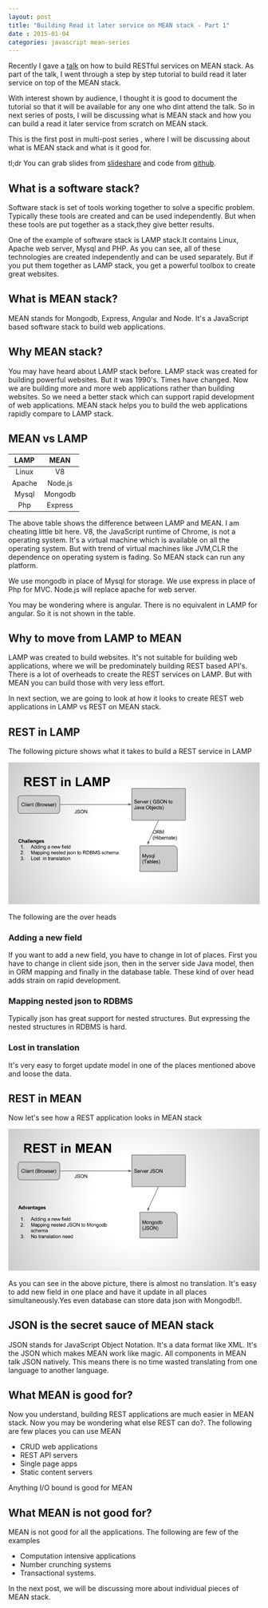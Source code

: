 ```yaml
---           
layout: post
title: "Building Read it later service on MEAN stack - Part 1"
date : 2015-01-04
categories: javascript mean-series
---
```



Recently I gave a [talk](http://www.meetup.com/JSChannel-Bengaluru/events/183847322/) on how to build RESTful services on MEAN stack. As part of the talk, I went through a step by step tutorial to build read it later service on top of the MEAN stack. 

With interest shown by audience, I thought it is good to document the tutorial so that it will be available for any one who dint attend the talk. So in next series of posts, I will be discussing what is MEAN stack and how you can build a read it later service from scratch on MEAN stack.


This is the first post in multi-post series , where I will be discussing about what is MEAN stack and what is it good for.

tl;dr You can grab slides from [slideshare](http://www.slideshare.net/madhukaraphatak/mean-41838061) and code from [github](https://github.com/phatak-dev/mean-readitlater).

## What is a software stack?

Software stack is set of tools working together to solve a specific problem. Typically these tools are created and can be used independently. But when these tools are put together as a stack,they give better results.

One of the example of software stack is LAMP stack.It contains Linux, Apache web server, Mysql and PHP. As you can see, all of these technologies are created independently and can be used separately. But if you put them together as LAMP stack, you get a powerful toolbox to create great websites.


## What is MEAN stack?

MEAN stands for Mongodb, Express, Angular and Node. It's a JavaScript based software stack to build web applications. 

## Why MEAN stack?

You may have heard about LAMP stack before. LAMP stack was created for building powerful websites. But it was 1990's. Times have changed. Now we are building more and more web applications rather than building websites. So we need a better stack which can support rapid development of web applications. MEAN stack helps you to build the web applications rapidly compare to LAMP stack.


## MEAN vs LAMP

| LAMP     |  MEAN |
|:-------------: |:-------------:|
|Linux          |   V8
|Apache         |  Node.js
|Mysql          |  Mongodb
|Php            |  Express



 The above table shows the difference between LAMP and MEAN. I am cheating little bit here. V8, the JavaScript runtime of Chrome, is not a operating system. It's a virtual machine which is available on all the operating system. But with trend of virtual machines like JVM,CLR the dependence on operating system is fading. So MEAN stack can run any platform.

 We use mongodb in place of Mysql for storage. We use express in place of Php for MVC. Node.js will replace apache for web server.

 You may be wondering where is angular. There is no equivalent in LAMP for angular. So it is not shown in the table.


## Why to move from LAMP to MEAN

LAMP was created to build websites. It's not suitable for building web applications, where we will be predominately building REST based API's. There is a lot of overheads to create the REST services on LAMP. But with MEAN you can build those with very less effort.

In next section, we are going to look at how it looks to create REST web applications in LAMP vs REST on MEAN stack. 

## REST in LAMP 

 The following picture shows what it takes to build a REST service in LAMP

 ![REST in LAMP](/images/rest_lamp.png)


The following are the over heads


### Adding a new field

If you want to add a new field, you have to change in lot of places. First you have to change in client side json, then in the server side Java model, then in ORM mapping and finally in the database table. These kind of over head adds strain on rapid development.

### Mapping nested json to RDBMS

Typically json has great support for nested structures. But expressing the nested structures in RDBMS is hard.
 
### Lost in translation 

It's very easy to forget update model in one of the places mentioned above and loose the data.


## REST in MEAN

Now let's see how a REST application looks in MEAN stack

![REST in LAMP](/images/rest_mean.png)


As you can see in the above picture, there is almost no translation. It's easy to add new field in one place and have it update in all places simultaneously.Yes even database can store data json with Mongodb!!.


## JSON is the secret sauce of MEAN stack

JSON stands for JavaScript Object Notation. It's a data format like XML. It's the JSON which makes MEAN work like magic. All components in MEAN talk JSON natively. This means there is no time wasted translating from one language to another language.


## What MEAN is good for?

Now you understand, building REST applications are much easier in MEAN stack. Now you may be wondering what else REST can do?. The following are few places you can use MEAN

 * CRUD web applications
 * REST API servers
 * Single page apps
 * Static content servers

Anything I/O bound is good for MEAN

## What MEAN is not good for?

MEAN is not good for all the applications. The following are few of the examples

 * Computation intensive applications
 * Number crunching systems
 * Transactional systems.

In the next post, we will be discussing more about individual pieces of MEAN stack.






